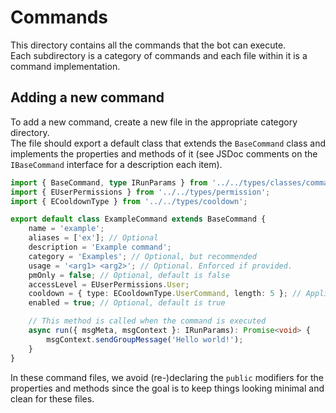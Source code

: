 # Commands

This directory contains all the commands that the bot can execute.  
Each subdirectory is a category of commands and each file within it is a command implementation.

## Adding a new command

To add a new command, create a new file in the appropriate category directory.  
The file should export a default class that extends the `BaseCommand` class and implements the properties and methods of it (see JSDoc comments on the `IBaseCommand` interface for a description each item).

```ts
import { BaseCommand, type IRunParams } from '../../types/classes/commands';
import { EUserPermissions } from '../../types/permission';
import { ECooldownType } from '../../types/cooldown';

export default class ExampleCommand extends BaseCommand {
    name = 'example';
    aliases = ['ex']; // Optional
    description = 'Example command';
    category = 'Examples'; // Optional, but recommended
    usage = '<arg1> <arg2>'; // Optional. Enforced if provided.
    pmOnly = false; // Optional, default is false
    accessLevel = EUserPermissions.User;
    cooldown = { type: ECooldownType.UserCommand, length: 5 }; // Applies a 5 second cooldown to the command in that group for that user
    enabled = true; // Optional, default is true

    // This method is called when the command is executed
    async run({ msgMeta, msgContext }: IRunParams): Promise<void> {
        msgContext.sendGroupMessage('Hello world!');
    }
}
```

In these command files, we avoid (re-)declaring the `public` modifiers for the properties and methods since the goal is to keep things looking minimal and clean for these files.
